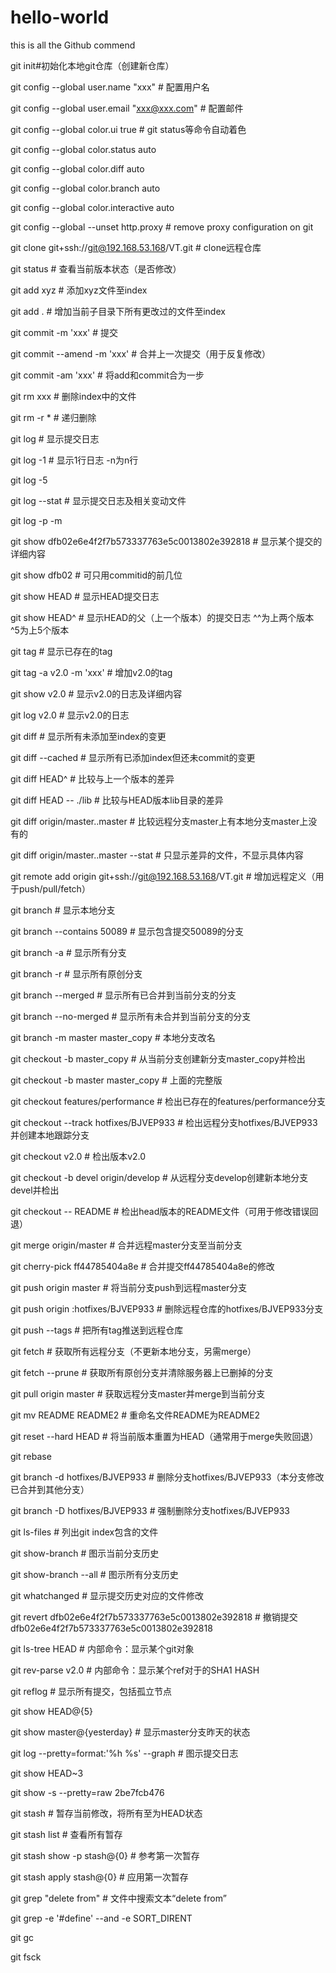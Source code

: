 # hello-world

this is all the Github commend

git init#初始化本地git仓库（创建新仓库）

git config --global user.name "xxx"                       # 配置用户名

git config --global user.email "xxx@xxx.com"              # 配置邮件

git config --global color.ui true                         # git status等命令自动着色

git config --global color.status auto

git config --global color.diff auto

git config --global color.branch auto

git config --global color.interactive auto

git config --global --unset http.proxy                    # remove  proxy configuration on git

git clone git+ssh://git@192.168.53.168/VT.git             # clone远程仓库

git status                                                # 查看当前版本状态（是否修改）

git add xyz                                               # 添加xyz文件至index

git add .                                                 # 增加当前子目录下所有更改过的文件至index

git commit -m 'xxx'                                       # 提交

git commit --amend -m 'xxx'                               # 合并上一次提交（用于反复修改）

git commit -am 'xxx'                                      # 将add和commit合为一步

git rm xxx                                                # 删除index中的文件

git rm -r *                                               # 递归删除

git log                                                   # 显示提交日志

git log -1                                                # 显示1行日志 -n为n行

git log -5

git log --stat                                            # 显示提交日志及相关变动文件

git log -p -m

git show dfb02e6e4f2f7b573337763e5c0013802e392818         # 显示某个提交的详细内容

git show dfb02                                            # 可只用commitid的前几位

git show HEAD                                             # 显示HEAD提交日志

git show HEAD^                                            # 显示HEAD的父（上一个版本）的提交日志 ^^为上两个版本 ^5为上5个版本

git tag                                                   # 显示已存在的tag

git tag -a v2.0 -m 'xxx'                                  # 增加v2.0的tag

git show v2.0                                             # 显示v2.0的日志及详细内容

git log v2.0                                              # 显示v2.0的日志

git diff                                                  # 显示所有未添加至index的变更

git diff --cached                                         # 显示所有已添加index但还未commit的变更

git diff HEAD^                                            # 比较与上一个版本的差异

git diff HEAD -- ./lib                                    # 比较与HEAD版本lib目录的差异

git diff origin/master..master                            # 比较远程分支master上有本地分支master上没有的

git diff origin/master..master --stat                     # 只显示差异的文件，不显示具体内容

git remote add origin git+ssh://git@192.168.53.168/VT.git # 增加远程定义（用于push/pull/fetch）

git branch                                                # 显示本地分支

git branch --contains 50089                               # 显示包含提交50089的分支

git branch -a                                             # 显示所有分支

git branch -r                                             # 显示所有原创分支

git branch --merged                                       # 显示所有已合并到当前分支的分支

git branch --no-merged                                    # 显示所有未合并到当前分支的分支

git branch -m master master_copy                          # 本地分支改名

git checkout -b master_copy                               # 从当前分支创建新分支master_copy并检出

git checkout -b master master_copy                        # 上面的完整版

git checkout features/performance                         # 检出已存在的features/performance分支

git checkout --track hotfixes/BJVEP933                    # 检出远程分支hotfixes/BJVEP933并创建本地跟踪分支

git checkout v2.0                                         # 检出版本v2.0

git checkout -b devel origin/develop                      # 从远程分支develop创建新本地分支devel并检出

git checkout -- README                                    # 检出head版本的README文件（可用于修改错误回退）

git merge origin/master                                   # 合并远程master分支至当前分支

git cherry-pick ff44785404a8e                             # 合并提交ff44785404a8e的修改

git push origin master                                    # 将当前分支push到远程master分支

git push origin :hotfixes/BJVEP933                        # 删除远程仓库的hotfixes/BJVEP933分支

git push --tags                                           # 把所有tag推送到远程仓库

git fetch                                                 # 获取所有远程分支（不更新本地分支，另需merge）

git fetch --prune                                         # 获取所有原创分支并清除服务器上已删掉的分支

git pull origin master                                    # 获取远程分支master并merge到当前分支

git mv README README2                                     # 重命名文件README为README2

git reset --hard HEAD                                     # 将当前版本重置为HEAD（通常用于merge失败回退）

git rebase

git branch -d hotfixes/BJVEP933                           # 删除分支hotfixes/BJVEP933（本分支修改已合并到其他分支）

git branch -D hotfixes/BJVEP933                           # 强制删除分支hotfixes/BJVEP933

git ls-files                                              # 列出git index包含的文件

git show-branch                                           # 图示当前分支历史

git show-branch --all                                     # 图示所有分支历史

git whatchanged                                           # 显示提交历史对应的文件修改

git revert dfb02e6e4f2f7b573337763e5c0013802e392818       # 撤销提交dfb02e6e4f2f7b573337763e5c0013802e392818

git ls-tree HEAD                                          # 内部命令：显示某个git对象

git rev-parse v2.0                                        # 内部命令：显示某个ref对于的SHA1 HASH

git reflog                                                # 显示所有提交，包括孤立节点

git show HEAD@{5}

git show master@{yesterday}                               # 显示master分支昨天的状态

git log --pretty=format:'%h %s' --graph                   # 图示提交日志

git show HEAD~3

git show -s --pretty=raw 2be7fcb476

git stash                                                 # 暂存当前修改，将所有至为HEAD状态

git stash list                                            # 查看所有暂存

git stash show -p stash@{0}                               # 参考第一次暂存

git stash apply stash@{0}                                 # 应用第一次暂存

git grep "delete from"                                    # 文件中搜索文本“delete from”

git grep -e '#define' --and -e SORT_DIRENT

git gc

git fsck
